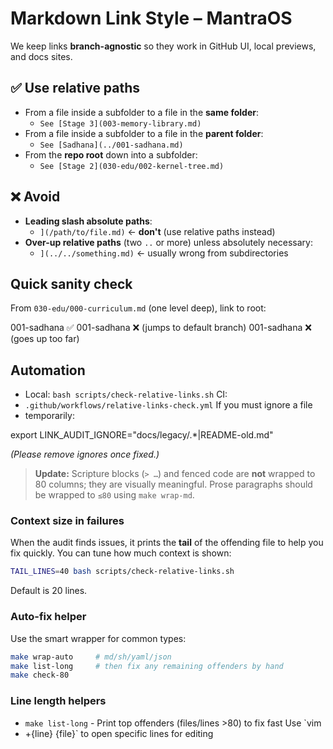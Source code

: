 # Markdown Link Style – MantraOS

We keep links **branch-agnostic** so they work in GitHub UI, local previews, and
docs sites.

## ✅ Use relative paths

- From a file inside a subfolder to a file in the **same folder**:
  - `See [Stage 3](003-memory-library.md)`
- From a file inside a subfolder to a file in the **parent folder**:
  - `See [Sadhana](../001-sadhana.md)`
- From the **repo root** down into a subfolder:
  - `See [Stage 2](030-edu/002-kernel-tree.md)`

## ❌ Avoid

- **Leading slash absolute paths**:
  - `](/path/to/file.md)` ← **don't** (use relative paths instead)
- **Over-up relative paths** (two `..` or more) unless absolutely necessary:
  - `](../../something.md)` ← usually wrong from subdirectories

## Quick sanity check

From `030-edu/000-curriculum.md` (one level deep), link to root:

001-sadhana       ✅ 001-sadhana         ❌ (jumps to default branch) 001-sadhana
❌ (goes up too far)

## Automation

- Local: `bash scripts/check-relative-links.sh` CI:
- `.github/workflows/relative-links-check.yml` If you must ignore a file
- temporarily:

export LINK_AUDIT_IGNORE="docs/legacy/.*|README-old.md"

*(Please remove ignores once fixed.)*

> **Update:** Scripture blocks (`> …`) and fenced code are **not** wrapped to 80
columns;
> they are visually meaningful. Prose paragraphs should be wrapped to `≤80`
> using `make wrap-md`.

### Context size in failures
When the audit finds issues, it prints the **tail** of the offending file to
help you fix quickly. You can tune how much context is shown:
```bash
TAIL_LINES=40 bash scripts/check-relative-links.sh
```
Default is 20 lines.

### Auto-fix helper
Use the smart wrapper for common types:
```bash
make wrap-auto     # md/sh/yaml/json
make list-long     # then fix any remaining offenders by hand
make check-80
```

### Line length helpers
- `make list-long` - Print top offenders (files/lines >80) to fix fast Use `vim
- +{line} {file}` to open specific lines for editing
